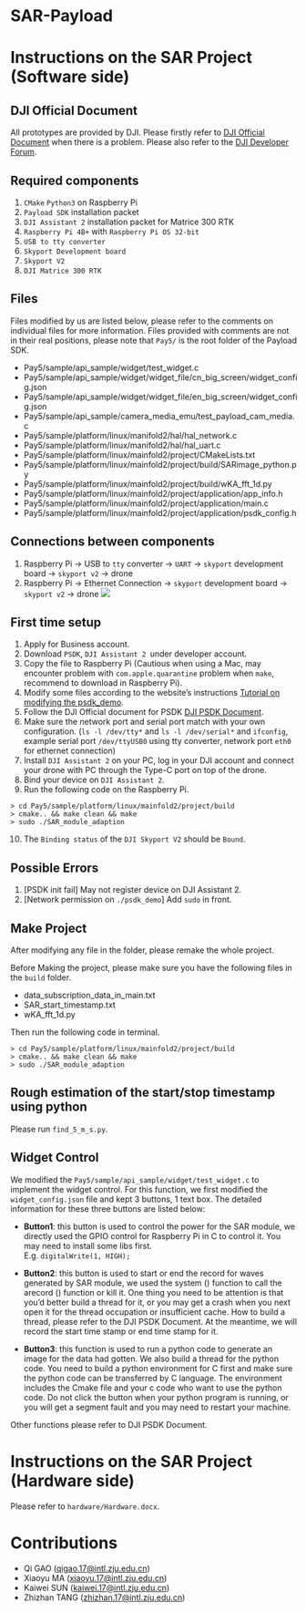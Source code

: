 # SAR-Payload
# Instructions on the SAR Project (Software side)

## DJI Official Document
All prototypes are provided by DJI. Please firstly refer to [DJI Official Document](https://developer.dji.com/cn/payload-sdk/documentation/introduction/index.html) when there is a problem. 
Please also refer to the [DJI Developer Forum](https://bbs.dji.com/forum-79-1.html?from=developer).

## Required components
1. `CMake` `Python3` on Raspberry Pi
2. `Payload SDK` installation packet
3. `DJI Assistant 2` installation packet for Matrice 300 RTK
4. `Raspberry Pi 4B+` with `Raspberry Pi OS 32-bit`
5. `USB to tty converter`
6. `Skyport Development board`
7. `Skyport V2`
8. `DJI Matrice 300 RTK`

## Files
Files modified by us are listed below, please refer to the comments on individual files for more information. Files provided with comments are not in their real positions, please note that `Pay5/` is the root folder of the Payload SDK.

- Pay5/sample/api_sample/widget/test_widget.c
- Pay5/sample/api_sample/widget/widget_file/cn_big_screen/widget_config.json
- Pay5/sample/api_sample/widget/widget_file/en_big_screen/widget_config.json
- Pay5/sample/api_sample/camera_media_emu/test_payload_cam_media.c
- Pay5/sample/platform/linux/manifold2/hal/hal_network.c
- Pay5/sample/platform/linux/manifold2/hal/hal_uart.c
- Pay5/sample/platform/linux/mainfold2/project/CMakeLists.txt
- Pay5/sample/platform/linux/mainfold2/project/build/SARimage_python.py
- Pay5/sample/platform/linux/mainfold2/project/build/wKA_fft_1d.py 
- Pay5/sample/platform/linux/mainfold2/project/application/app_info.h
- Pay5/sample/platform/linux/mainfold2/project/application/main.c
- Pay5/sample/platform/linux/mainfold2/project/application/psdk_config.h

## Connections between components
1. Raspberry Pi -> USB to `tty` converter -> `UART` -> `skyport` development board -> `skyport v2` -> drone
2. Raspberry Pi -> Ethernet Connection -> `skyport` development board -> `skyport v2` -> drone
![](DJI%20Skyport%20Development/IMG_3135.HEIC)

## First time setup
1. Apply for Business account.
2. Download `PSDK`, `DJI Assistant 2 `under developer account.
3. Copy the file to Raspberry Pi (Cautious when using a Mac, may encounter problem with `com.apple.quarantine` problem when `make`, recommend to download in Raspberry Pi).
4. Modify some files according to the website’s instructions [Tutorial on modifying the psdk_demo](https://www.freesion.com/article/2294962127/).
5. Follow the DJI Official document for PSDK [DJI PSDK Document](https://developer.dji.com/cn/payload-sdk/documentation/quickstart/run-the-sample.html).
6. Make sure the network port and serial port match with your own configuration. (`ls -l /dev/tty*` and `ls -l /dev/serial*` and `ifconfig`, example serial port `/dev/ttyUSB0` using tty converter, network port `eth0` for ethernet connection)
7. Install `DJI Assistant 2` on your PC, log in your DJI account and connect your drone with PC through the Type-C port on top of the drone.
8. Bind your device on `DJI Assistant 2`.
9. Run the following code on the Raspberry Pi.
```
> cd Pay5/sample/platform/linux/mainfold2/project/build
> cmake.. && make clean && make
> sudo ./SAR_module_adaption
```
10. The `Binding status` of the `DJI Skyport V2` should be `Bound`.

## Possible Errors
1. [PSDK init fail] May not register device on DJI Assistant 2.
2. [Network permission on `./psdk_demo`] Add `sudo` in front.

## Make Project
After modifying any file in the folder, please remake the whole project. 

Before Making the project, please make sure you have the following files in the `build` folder.

- data_subscription_data_in_main.txt
- SAR_start_timestamp.txt
- wKA_fft_1d.py 

Then run the following code in terminal.
```
> cd Pay5/sample/platform/linux/mainfold2/project/build
> cmake.. && make clean && make
> sudo ./SAR_module_adaption
```

## Rough estimation of the start/stop timestamp using python
Please run `find_5_m_s.py`.

## Widget Control
We modified the `Pay5/sample/api_sample/widget/test_widget.c` to implement the widget control. For this function, we first modified the `widget_config.json` file and kept 3 buttons, 1 text box. The detailed information for these three buttons are listed below:        
             
- **Button1**: this button is used to control the power for the SAR module, we directly used the GPIO control for Raspberry Pi in C to control it. You may need to install some libs first.  
E.g. `digitalWrite(1, HIGH);`

- **Button2**: this button is used to start or end the record for waves generated by SAR module, we used the system () function to call the arecord () function or kill it. One thing you need to be attention is that you’d better build a thread for it, or you may get a crash when you next open it for the thread occupation or insufficient cache.  How to build a thread, please refer to the DJI PSDK Document.
At the meantime, we will record the start time stamp or end time stamp for it.

- **Button3**: this function is used to run a python code to generate an image for the data had gotten. We also build a thread for the python code. You need to build a python environment for C first and make sure the python code can be transferred by C language.  The environment includes the Cmake file and your c code who want to use the python code. Do not click the button when your python program is running, or you will get a segment fault and you may need to restart your machine.

Other functions please refer to DJI PSDK Document.

# Instructions on the SAR Project (Hardware side)
Please refer to `hardware/Hardware.docx`.

# Contributions
- Qi GAO (qigao.17@intl.zju.edu.cn)
- Xiaoyu MA (xiaoyu.17@intl.zju.edu.cn)
- Kaiwei SUN (kaiwei.17@intl.zju.edu.cn)
- Zhizhan TANG (zhizhan.17@intl.zju.edu.cn)